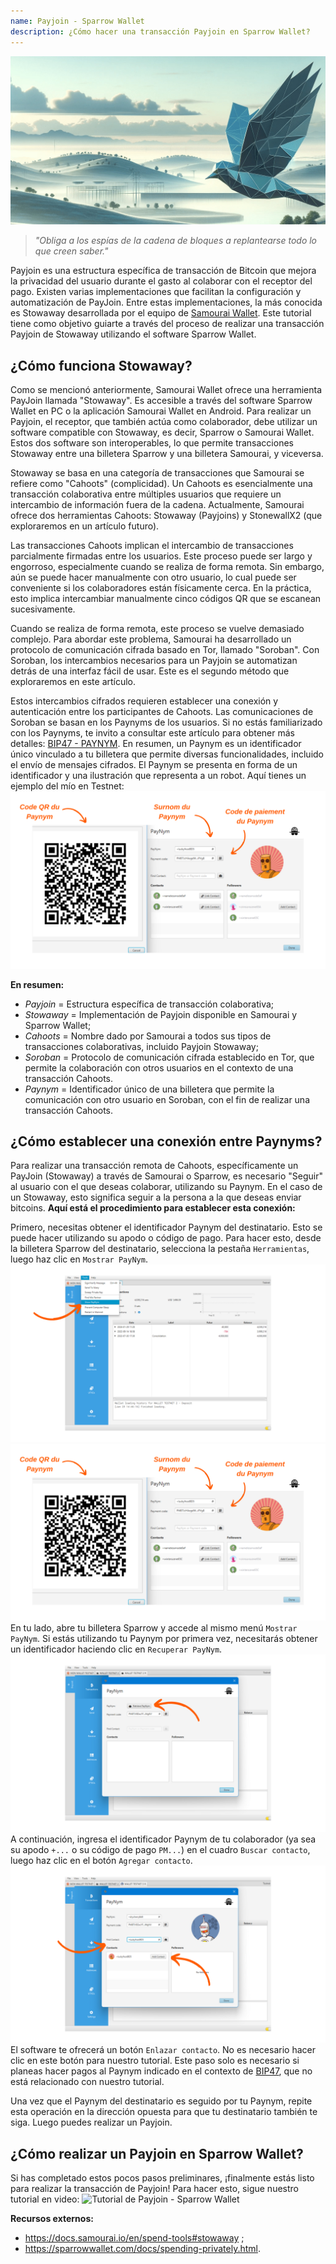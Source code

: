 ```yaml
---
name: Payjoin - Sparrow Wallet
description: ¿Cómo hacer una transacción Payjoin en Sparrow Wallet?
---
```

![imagen de portada del tutorial de sparrow payjoin](assets/cover.jpeg)

> *"Obliga a los espías de la cadena de bloques a replantearse todo lo que creen saber."*

Payjoin es una estructura específica de transacción de Bitcoin que mejora la privacidad del usuario durante el gasto al colaborar con el receptor del pago. Existen varias implementaciones que facilitan la configuración y automatización de PayJoin. Entre estas implementaciones, la más conocida es Stowaway desarrollada por el equipo de [Samourai Wallet](https://samouraiwallet.com/stowaway). Este tutorial tiene como objetivo guiarte a través del proceso de realizar una transacción Payjoin de Stowaway utilizando el software Sparrow Wallet.

## ¿Cómo funciona Stowaway?

Como se mencionó anteriormente, Samourai Wallet ofrece una herramienta PayJoin llamada "Stowaway". Es accesible a través del software Sparrow Wallet en PC o la aplicación Samourai Wallet en Android. Para realizar un Payjoin, el receptor, que también actúa como colaborador, debe utilizar un software compatible con Stowaway, es decir, Sparrow o Samourai Wallet. Estos dos software son interoperables, lo que permite transacciones Stowaway entre una billetera Sparrow y una billetera Samourai, y viceversa.

Stowaway se basa en una categoría de transacciones que Samourai se refiere como "Cahoots" (complicidad). Un Cahoots es esencialmente una transacción colaborativa entre múltiples usuarios que requiere un intercambio de información fuera de la cadena. Actualmente, Samourai ofrece dos herramientas Cahoots: Stowaway (Payjoins) y StonewallX2 (que exploraremos en un artículo futuro).

Las transacciones Cahoots implican el intercambio de transacciones parcialmente firmadas entre los usuarios. Este proceso puede ser largo y engorroso, especialmente cuando se realiza de forma remota. Sin embargo, aún se puede hacer manualmente con otro usuario, lo cual puede ser conveniente si los colaboradores están físicamente cerca. En la práctica, esto implica intercambiar manualmente cinco códigos QR que se escanean sucesivamente.

Cuando se realiza de forma remota, este proceso se vuelve demasiado complejo. Para abordar este problema, Samourai ha desarrollado un protocolo de comunicación cifrada basado en Tor, llamado "Soroban". Con Soroban, los intercambios necesarios para un Payjoin se automatizan detrás de una interfaz fácil de usar. Este es el segundo método que exploraremos en este artículo.

Estos intercambios cifrados requieren establecer una conexión y autenticación entre los participantes de Cahoots. Las comunicaciones de Soroban se basan en los Paynyms de los usuarios. Si no estás familiarizado con los Paynyms, te invito a consultar este artículo para obtener más detalles: [BIP47 - PAYNYM](https://planb.network/tutorials/privacy/paynym-bip47).
En resumen, un Paynym es un identificador único vinculado a tu billetera que permite diversas funcionalidades, incluido el envío de mensajes cifrados. El Paynym se presenta en forma de un identificador y una ilustración que representa a un robot. Aquí tienes un ejemplo del mío en Testnet: ![Paynym Sparrow](assets/fr/1.png)

**En resumen:**
- *Payjoin* = Estructura específica de transacción colaborativa;
- *Stowaway* = Implementación de Payjoin disponible en Samourai y Sparrow Wallet;
- *Cahoots* = Nombre dado por Samourai a todos sus tipos de transacciones colaborativas, incluido Payjoin Stowaway;
- *Soroban* = Protocolo de comunicación cifrada establecido en Tor, que permite la colaboración con otros usuarios en el contexto de una transacción Cahoots.
- *Paynym* = Identificador único de una billetera que permite la comunicación con otro usuario en Soroban, con el fin de realizar una transacción Cahoots.

## ¿Cómo establecer una conexión entre Paynyms?
Para realizar una transacción remota de Cahoots, específicamente un PayJoin (Stowaway) a través de Samourai o Sparrow, es necesario "Seguir" al usuario con el que deseas colaborar, utilizando su Paynym. En el caso de un Stowaway, esto significa seguir a la persona a la que deseas enviar bitcoins.
**Aquí está el procedimiento para establecer esta conexión:**

Primero, necesitas obtener el identificador Paynym del destinatario. Esto se puede hacer utilizando su apodo o código de pago. Para hacer esto, desde la billetera Sparrow del destinatario, selecciona la pestaña `Herramientas`, luego haz clic en `Mostrar PayNym`.
![Mostrar Paynym](assets/fr/2.png)
![Paynym Sparrow](assets/fr/1.png)
En tu lado, abre tu billetera Sparrow y accede al mismo menú `Mostrar PayNym`. Si estás utilizando tu Paynym por primera vez, necesitarás obtener un identificador haciendo clic en `Recuperar PayNym`.
![Recuperar paynym](assets/fr/3.png)
A continuación, ingresa el identificador Paynym de tu colaborador (ya sea su apodo `+...` o su código de pago `PM...`) en el cuadro `Buscar contacto`, luego haz clic en el botón `Agregar contacto`.
![Agregar contacto](assets/fr/4.png)
El software te ofrecerá un botón `Enlazar contacto`. No es necesario hacer clic en este botón para nuestro tutorial. Este paso solo es necesario si planeas hacer pagos al Paynym indicado en el contexto de [BIP47](https://planb.network/tutorials/privacy/paynym-bip47), que no está relacionado con nuestro tutorial.

Una vez que el Paynym del destinatario es seguido por tu Paynym, repite esta operación en la dirección opuesta para que tu destinatario también te siga. Luego puedes realizar un Payjoin.

## ¿Cómo realizar un Payjoin en Sparrow Wallet?
Si has completado estos pocos pasos preliminares, ¡finalmente estás listo para realizar la transacción de Payjoin! Para hacer esto, sigue nuestro tutorial en video:
![Tutorial de Payjoin - Sparrow Wallet](https://youtu.be/ZQxKod3e0Mg)

**Recursos externos:**
- https://docs.samourai.io/en/spend-tools#stowaway ;
- https://sparrowwallet.com/docs/spending-privately.html.